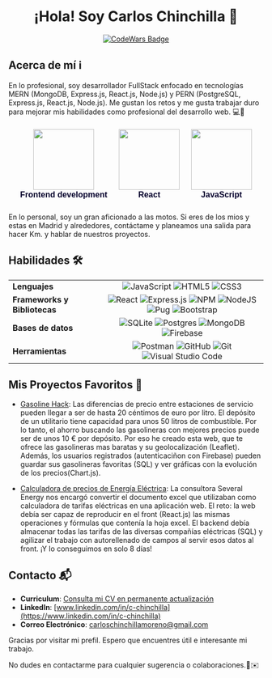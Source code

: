 <div align=center>
    <h1> ¡Hola! Soy Carlos Chinchilla 👋</h1>

[![CodeWars Badge](https://www.codewars.com/users/ChinchiGit/badges/large)](https://www.codewars.com/users/ChinchiGit)
</div>

## Acerca de mí ℹ️
En lo profesional, soy desarrollador FullStack enfocado en tecnologías MERN (MongoDB, Express.js, React.js, Node.js) y PERN (PostgreSQL, Express.js, React.js, Node.js). Me gustan los retos y me gusta trabajar duro para mejorar mis habilidades como profesional del desarrollo web. 💻🚀

<section style="display:flex;flex-direction:row; justify-content:space-evenly;margin-top: 20px; margin-bottom: 25px;">
  <article class="badgr-badge" style="font-family: Helvetica, Roboto, &quot;Segoe UI&quot;, Calibri, sans-serif;text-align:center">
      <a href="https://api.badgr.io/public/assertions/6hVflqX2Svm2PtS88lzMfw?identity__email=carloschinchillamoreno%40gmail.com">
          <img width="120px" height="120px" src="https://api.badgr.io/public/assertions/6hVflqX2Svm2PtS88lzMfw/image">
      </a>
      <p  class="badgr-badge-name" style="hyphens: auto; overflow-wrap: break-word; word-wrap: break-word; margin: 0; font-size: 16px; font-weight: 600; font-style: normal; font-stretch: normal; line-height: 1.25; letter-spacing: normal; text-align: center; color: #05012c; ">Frontend development</p>
  </article>

  <article class="badgr-badge" style="font-family: Helvetica, Roboto, &quot;Segoe UI&quot;, Calibri, sans-serif;text-align:center">
    <a href="https://api.badgr.io/public/assertions/CthHDwJXQF62qHufpqop1Q">
      <img width="120px" height="120px" src="https://api.badgr.io/public/assertions/CthHDwJXQF62qHufpqop1Q/image">
    </a>
    <p class="badgr-badge-name" style="hyphens: auto; overflow-wrap: break-word; word-wrap: break-word; margin: 0; font-size: 16px; font-weight: 600; font-style: normal; font-stretch: normal; line-height: 1.25; letter-spacing: normal; text-align: center; color: #05012c;">React</p>
  </article>

  <article class="badgr-badge" style="font-family: Helvetica, Roboto, &quot;Segoe UI&quot;, Calibri, sans-serif;">
    <a href="https://api.badgr.io/public/assertions/4RsZXkfoT_2lStCgeWNvMw?identity__email=carloschinchillamoreno%40gmail.com">
      <img width="120px" height="120px" src="https://api.badgr.io/public/assertions/4RsZXkfoT_2lStCgeWNvMw/image">
    </a>
    <p class="badgr-badge-name" style="hyphens: auto; overflow-wrap: break-word; word-wrap: break-word; margin: 0; font-size: 16px; font-weight: 600; font-style: normal; font-stretch: normal; line-height: 1.25; letter-spacing: normal; text-align: center; color: #05012c;">JavaScript</p>
  </article>
</section>



En lo personal, soy un gran aficionado a las motos. Si eres de los mios y estas en Madrid y alrededores, contáctame y planeamos una salida para hacer Km. y hablar de nuestros proyectos.

## Habilidades 🛠️

<table>
  <tr>
    <td><strong>Lenguajes</strong></td>
    <td align="center">
      <img src="https://img.shields.io/badge/javascript-%23323330.svg?style=for-the-badge&logo=javascript&logoColor=%23F7DF1E" alt="JavaScript">
      <img src="https://img.shields.io/badge/html5-%23E34F26.svg?style=for-the-badge&logo=html5&logoColor=white" alt="HTML5">
      <img src="https://img.shields.io/badge/css3-%231572B6.svg?style=for-the-badge&logo=css3&logoColor=white" alt="CSS3">
    </td>
  </tr>
  <tr>
    <td><strong>Frameworks y Bibliotecas</strong></td>
    <td align="center">
      <img src="https://img.shields.io/badge/react-%2320232a.svg?style=for-the-badge&logo=react&logoColor=%2361DAFB" alt="React">
      <img src="https://img.shields.io/badge/express.js-%23404d59.svg?style=for-the-badge&logo=express&logoColor=%2361DAFB" alt="Express.js">
      <img src="https://img.shields.io/badge/NPM-%23CB3837.svg?style=for-the-badge&logo=npm&logoColor=white" alt="NPM">
      <img src="https://img.shields.io/badge/node.js-6DA55F?style=for-the-badge&logo=node.js&logoColor=white" alt="NodeJS">
      <img src="https://img.shields.io/badge/Pug-FFF?style=for-the-badge&logo=pug&logoColor=A86454" alt="Pug">
      <img src="https://img.shields.io/badge/bootstrap-%238511FA.svg?style=for-the-badge&logo=bootstrap&logoColor=white" alt="Bootstrap">
    </td>
  </tr>
  <tr>
    <td><strong>Bases de datos</strong></td>
    <td align="center">
      <img src="https://img.shields.io/badge/sqlite-%2307405e.svg?style=for-the-badge&logo=sqlite&logoColor=white" alt="SQLite">
      <img src="https://img.shields.io/badge/postgres-%23316192.svg?style=for-the-badge&logo=postgresql&logoColor=white" alt="Postgres">
      <img src="https://img.shields.io/badge/MongoDB-%234ea94b.svg?style=for-the-badge&logo=mongodb&logoColor=white" alt="MongoDB">
      <img src="https://img.shields.io/badge/firebase-a08021?style=for-the-badge&logo=firebase&logoColor=ffcd34" alt="Firebase">
    </td>
  </tr>
  <tr>
    <td><strong>Herramientas</strong></td>
    <td align="center">
      <img src="https://img.shields.io/badge/Postman-FF6C37?style=for-the-badge&logo=postman&logoColor=white" alt="Postman">
      <img src="https://img.shields.io/badge/github-%23121011.svg?style=for-the-badge&logo=github&logoColor=white" alt="GitHub">
      <img src="https://img.shields.io/badge/git-%23F05033.svg?style=for-the-badge&logo=git&logoColor=white" alt="Git">
      <img src="https://img.shields.io/badge/Visual%20Studio%20Code-0078d7.svg?style=for-the-badge&logo=visual-studio-code&logoColor=white" alt="Visual Studio Code">
    </td>
  </tr>
</table>

## Mis Proyectos Favoritos  🌟

- [Gasoline Hack](https://gasolinehack.netlify.app/): Las diferencias de precio entre estaciones de servicio pueden llegar a ser de hasta 20 céntimos de euro por litro. El depósito de un utilitario tiene capacidad para unos 50 litros de combustible. Por lo tanto, el ahorro buscando las gasolineras con mejores precios puede ser de unos 10 € por depósito. Por eso he creado esta web, que te ofrece las gasolineras mas baratas y su geolocalización (Leaflet). Además, los usuarios registrados (autenticaciñon con Firebase) pueden guardar sus gasolineras favoritas (SQL) y ver gráficas con la evolución de los precios(Chart.js). 

- [Calculadora de precios de Energía Eléctrica](https://github.com/The-Bridge-Challenge/FULLSTACK.git): La consultora Several Energy nos encargó convertir el documento excel que utilizaban como calculadora de tarifas eléctricas en una aplicación web. El reto: la web debía ser capaz de reproducir en el front (React.js) las mismas operaciones y fórmulas que contenía la hoja excel. El backend debía almacenar todas las tarifas de las diversas compañías eléctricas (SQL) y agilizar el trabajo con autorellenado de campos al servir esos datos al front. ¡Y lo conseguimos en solo 8 días! 

## Contacto 📬
- **Curriculum**: [Consulta mi CV en permanente actualización](https://drive.google.com/drive/folders/1HZAWs24xmV0mWXQGGw0L_CD8dmMxBXHw?usp=drive_link)
- **LinkedIn**: [www.linkedin.com/in/c-chinchilla](https://www.linkedin.com/in/c-chinchilla)
- **Correo Electrónico**: carloschinchillamoreno@gmail.com

Gracias por visitar mi prefil. Espero que encuentres útil e interesante mi trabajo.

No dudes en contactarme para cualquier sugerencia o colaboraciones.🚀✉️
